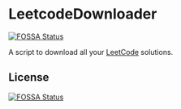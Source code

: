# LeetcodeDownloader
[![FOSSA Status](https://app.fossa.io/api/projects/git%2Bgithub.com%2Fdazcode%2FLeetcodeDownloader.svg?type=shield)](https://app.fossa.io/projects/git%2Bgithub.com%2Fdazcode%2FLeetcodeDownloader?ref=badge_shield)

A script to download all your [LeetCode](https://leetcode.com/) solutions.


## License
[![FOSSA Status](https://app.fossa.io/api/projects/git%2Bgithub.com%2Fdazcode%2FLeetcodeDownloader.svg?type=large)](https://app.fossa.io/projects/git%2Bgithub.com%2Fdazcode%2FLeetcodeDownloader?ref=badge_large)